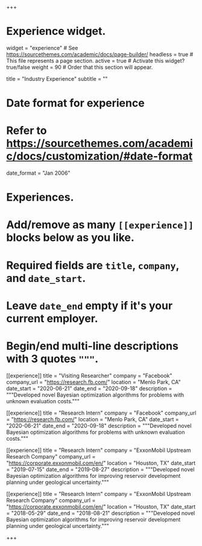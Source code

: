 +++
# Experience widget.
widget = "experience"  # See https://sourcethemes.com/academic/docs/page-builder/
headless = true  # This file represents a page section.
active = true  # Activate this widget? true/false
weight = 90  # Order that this section will appear.

title = "Industry Experience"
subtitle = ""

# Date format for experience
#   Refer to https://sourcethemes.com/academic/docs/customization/#date-format
date_format = "Jan 2006"

# Experiences.
#   Add/remove as many `[[experience]]` blocks below as you like.
#   Required fields are `title`, `company`, and `date_start`.
#   Leave `date_end` empty if it's your current employer.
#   Begin/end multi-line descriptions with 3 quotes `"""`.

[[experience]]
  title = "Visiting Researcher"
  company = "Facebook"
  company_url = "https://research.fb.com/"
  location = "Menlo Park, CA"
  date_start = "2020-06-21"
  date_end = "2020-09-18"
  description = """Developed novel Bayesian optimization algorithms for problems with unknown evaluation costs."""

[[experience]]
  title = "Research Intern"
  company = "Facebook"
  company_url = "https://research.fb.com/"
  location = "Menlo Park, CA"
  date_start = "2020-06-21"
  date_end = "2020-09-18"
  description = """Developed novel Bayesian optimization algorithms for problems with unknown evaluation costs."""

[[experience]]
  title = "Research Intern"
  company = "ExxonMobil Upstream Research Company"
  company_url = "https://corporate.exxonmobil.com/en/"
  location = "Houston, TX"
  date_start = "2019-07-15"
  date_end = "2019-08-27"
  description = """Developed novel Bayesian optimization algorithms for improving reservoir development planning under geological uncertainty."""

[[experience]]
  title = "Research Intern"
  company = "ExxonMobil Upstream Research Company"
  company_url = "https://corporate.exxonmobil.com/en/"
  location = "Houston, TX"
  date_start = "2018-05-29"
  date_end = "2018-08-21"
  description = """Developed novel Bayesian optimization algorithms for improving reservoir development planning under geological uncertainty."""

+++

